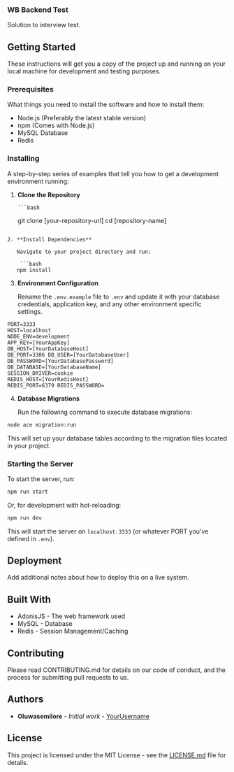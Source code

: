 ### WB Backend Test

Solution to interview test.

## Getting Started

These instructions will get you a copy of the project up and running on your local machine for development and testing purposes.

### Prerequisites

What things you need to install the software and how to install them:

- Node.js (Preferably the latest stable version)
- npm (Comes with Node.js)
- MySQL Database
- Redis

### Installing

A step-by-step series of examples that tell you how to get a development environment running:

1.  **Clone the Repository**

        ```bash

    git clone [your-repository-url]
    cd [repository-name]

````

2. **Install Dependencies**

   Navigate to your project directory and run:

    ```bash
   npm install
````

3. **Environment Configuration**

   Rename the `.env.example` file to `.env` and update it with your database credentials, application key, and any other environment specific settings.

```plaintext
PORT=3333
HOST=localhost
NODE_ENV=development
APP_KEY=[YourAppKey]
DB_HOST=[YourDatabaseHost]
DB_PORT=3306 DB_USER=[YourDatabaseUser]
DB_PASSWORD=[YourDatabasePassword]
DB_DATABASE=[YourDatabaseName]
SESSION_DRIVER=cookie
REDIS_HOST=[YourRedisHost]
REDIS_PORT=6379 REDIS_PASSWORD=
```

4. **Database Migrations**

   Run the following command to execute database migrations:

```bash
node ace migration:run
```

This will set up your database tables according to the migration files located in your project.

### Starting the Server

To start the server, run:

```bash
npm run start
```

Or, for development with hot-reloading:

```bash
npm run dev
```

This will start the server on `localhost:3333` (or whatever PORT you've defined in `.env`).

## Deployment

Add additional notes about how to deploy this on a live system.

## Built With

- AdonisJS - The web framework used
- MySQL - Database
- Redis - Session Management/Caching

## Contributing

Please read CONTRIBUTING.md for details on our code of conduct, and the process for submitting pull requests to us.

## Authors

- **Oluwasemilore** - _Initial work_ - [YourUsername](https://github.com/oluwasemilorebadejo)

## License

This project is licensed under the MIT License - see the [LICENSE.md](https://chat.openai.com/c/LICENSE.md) file for details.
